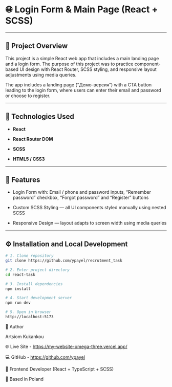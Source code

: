 # 🌐 Login Form & Main Page (React + SCSS)

---

## 🧭 Project Overview

This project is a simple React web app that includes a main landing page and a login form.
The purpose of this project was to practice component-based UI design with React Router, SCSS styling, and responsive layout adjustments using media queries.

The app includes a landing page (“Демо-версия”) with a CTA button leading to the login form, where users can enter their email and password or choose to register.

---

## 🧱 Technologies Used

- **React**

- **React Router DOM**

- **SCSS**

- **HTML5 / CSS3**

---

## 📱 Features

- Login Form with: Email / phone and password inputs, “Remember password” checkbox, “Forgot password” and “Register” buttons

- Custom SCSS Styling — all UI components styled manually using nested SCSS

- Responsive Design — layout adapts to screen width using media queries

---

## ⚙️ Installation and Local Development

```bash
# 1. Clone repository
git clone https://github.com/ypayel/recrutment_task

# 2. Enter project directory
cd react-task

# 3. Install dependencies
npm install

# 4. Start development server
npm run dev

# 5. Open in browser
http://localhost:5173
```

👤 Author

Artsiom Kukankou

🌐 Live Site - https://my-website-omega-three.vercel.app/

💻 GitHub - https://github.com/ypayel

🧠 Frontend Developer (React + TypeScript + SCSS)

📍 Based in Poland
